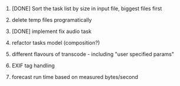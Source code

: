 1. [DONE] Sort the task list by size in input file, biggest files first

2. delete temp files programatically

3. [DONE] implement fix audio task   

4. refactor tasks model (composition?)

5. different flavours of transcode - including "user specified params"

6. EXIF tag handling

7. forecast run time based on measured bytes/second

